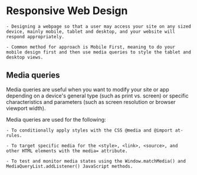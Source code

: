 # Responsive Web Design
    - Designing a webpage so that a user may access your site on any sized device, mainly mobile, tablet and desktop, and your website will respond appropriately.
    
    - Common method for approach is Mobile First, meaning to do your mobile design first and then use media queries to style the tablet and desktop views.

## Media queries
Media queries are useful when you want to modify your site or app depending on a device's general type (such as print vs. screen) or specific characteristics and parameters (such as screen resolution or browser viewport width).

Media queries are used for the following:

    - To conditionally apply styles with the CSS @media and @import at-rules.
    
    - To target specific media for the <style>, <link>, <source>, and other HTML elements with the media= attribute.
    
    - To test and monitor media states using the Window.matchMedia() and MediaQueryList.addListener() JavaScript methods.
